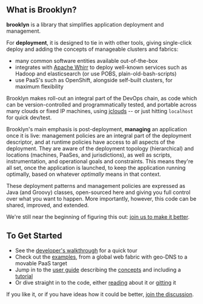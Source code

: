 ## What is Brooklyn?

**brooklyn** is a library that simplifies application deployment and management.

For **deployment**, it is designed to tie in with other tools, 
giving single-click deploy and adding the concepts of 
manageable clusters and fabrics:

* many common software entities available out-of-the-box
* integrates with [Apache Whirr](http://whirr.apache.org) 
  to deploy well-known services such as Hadoop and elasticsearch
  (or use POBS, plain-old-bash-scripts)
* use PaaS's such as OpenShift, alongside self-built clusters, for maximum flexibility

Brooklyn makes roll-out an integral part of the DevOps chain,
as code which can be version-controlled and programmatically tested,
and portable across many clouds or fixed IP machines,
using [jclouds](http://jclouds.org) -- 
or just hitting ``localhost`` for quick dev/test.

Brooklyn's main emphasis is post-deployment, **managing** an application once it is live:
management policies are an integral part of the deployment descriptor,
and at runtime policies have access to all aspects of the deployment.
They are aware of the deployment topology (hierarchical) and
locations (machines, PaaSes, and jurisdictions), 
as well as scripts, instrumentation, and operational goals and constraints.
This means they're all set, once the application is launched, 
to keep the application running optimally,
based on whatever *optimally* means in that context.

These deployment patterns and management policies are expressed as Java (and Groovy) classes,
open-sourced here and giving you full control over what you want to happen.
More importantly, however, this code can be shared, improved, and extended.

We're still near the beginning of figuring this out: 
[join us to make it better]({{site.path.guide}}/meta/contact.html).


## To Get Started

* See the [developer's walkthrough]({{site.path.guide}}/start/walkthrough/index.html) for a quick tour
* Check out the [examples]({{site.path.guide}}/use/examples/), from a global web fabric with geo-DNS to a movable PaaS target
* Jump in to the [user guide]({{site.path.guide}}/use/guide/) describing the 
  [concepts]({{site.path.guide}}/use/guide/defining-applications/basic-concepts.html)
  and including a [tutorial]({{site.path.guide}}/use/guide/quickstart/)
* Or dive straight in to the code, either [reading]({{site.path.guide}}/dev/code/) about it
  or [gitting](http://github.com/apache/incubator-brooklyn/) it

If you like it, or if you have ideas how it could be better,
[join the discussion]({{site.path.guide}}/meta/contact.html).
